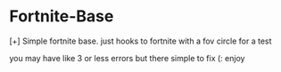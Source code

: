 # Fortnite-Base


[+] Simple fortnite base. just hooks to fortnite with a fov circle for a test

you may have like 3 or less errors but there simple to fix (: enjoy
